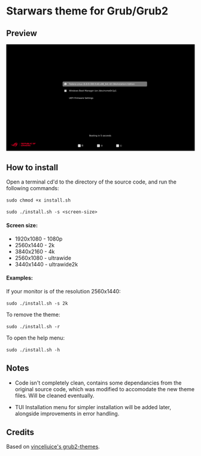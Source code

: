 # Starwars theme for Grub/Grub2

## Preview

![Grub preview](preview.png)

## How to install

Open a terminal cd'd to the directory of the source code, and run the following commands:

`sudo chmod +x install.sh`

`sudo ./install.sh -s <screen-size>`

#### Screen size:

- 1920x1080 - 1080p
- 2560x1440 - 2k
- 3840x2160 - 4k
- 2560x1080 - ultrawide
- 3440x1440 - ultrawide2k

#### Examples:

If your monitor is of the resolution 2560x1440:

`sudo ./install.sh -s 2k`

To remove the theme:

`sudo ./install.sh -r`

To open the help menu:

`sudo ./install.sh -h`

## Notes

- Code isn't completely clean, contains some dependancies from the original source code, which was modified to accomodate the new theme files. Will be cleaned eventually.

- TUI Installation menu for simpler installation will be added later, alongside improvements in error handling.

## Credits

Based on [vinceliuice's grub2-themes](https://github.com/vinceliuice/grub2-themes).

